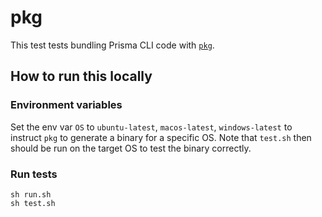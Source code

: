 # pkg

This test tests bundling Prisma CLI code with [`pkg`](https://github.com/vercel/pkg).

## How to run this locally

### Environment variables

Set the env var `OS` to `ubuntu-latest`, `macos-latest`, `windows-latest` to instruct `pkg` to generate a binary for a specific OS. Note that `test.sh` then should be run on the target OS to test the binary correctly.

### Run tests

```shell script
sh run.sh
sh test.sh
```
